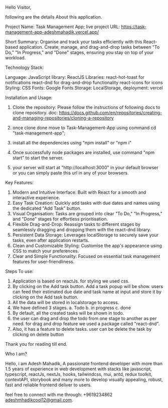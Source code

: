 
Hello Visitor,

following are the details About this application.

Project Name: Task Management App;
live project URL: https://task-management-app-adeshmahadik.vercel.app/

Short Summary: Organise and track your tasks efficiently with this React-based application. Create, manage, and drag-and-drop tasks between "To Do," "In Progress," and "Done" stages, ensuring you stay on top of your workload.

Technology Stack:

Language: JavaScript
library: ReactJS
Libraries:
react-hot-toast for notifications
react-dnd for drag-and-drop functionality
react-icons for icons
Styling: CSS
Fonts: Google Fonts
Storage: LocalStorage,
deployment: vercel

Installation and Usage:

1. Clone the repository:
Please follow the instructions of following docs to clone repository.
doc: https://docs.github.com/en/repositories/creating-and-managing-repositories/cloning-a-repository

2. once clone done move to Task-Management-App using command cd "task-management-app";
3. install all the dependencies using "npm install" or "npm i"
4. Once successfully node packages are installed, use command "npm start" to start the server.
5. your server will start at "http://localhost:3000" in your default browser or you can simply paste this url in any of your browsers.


Key Features:

1. Modern and Intuitive Interface: Built with React for a smooth and interactive experience.
2. Easy Task Creation: Quickly add tasks with due dates and names using the dedicated "Add Task" button.
3. Visual Organisation: Tasks are grouped into clear "To Do," "In Progress," and "Done" stages for effortless prioritisation.
4. Flexible Drag-and-Drop: Reassign tasks to different stages by seamlessly dragging and dropping them with the react-dnd library.
5. Persistent Data Storage: Leverages localStorage to securely save your tasks, even after application restarts.
6. Clean and Customizable Styling: Customise the app's appearance using CSS to match your preferences.
7. Clear and Simple Functionality: Focused on essential task management features for user-friendliness.


Steps To use:
1. Application is based on reactJs. for styling we used css.
2. By clicking on the Add task button. Add a task popup will be show. users can feed their estimated due date and task name at input and store it by clicking on the Add task button.
3. All the data will be stored in localstorage to access.
4. We have defined 3 stages. 
a. Todo
b. in progress
c. done
5. By default, all the created tasks will be shown in todo.
5. the user can drag and drop the todo from one stage to another as per need. for drag and drop feature we used a package called "react-dnd".
6. Also, it has a feature to delete tasks. user can be delete the task by clicking on delete button



Thank you for reading till end.

Who I am?

Hello, i am Adesh Mahadik, A passionate frontend developer with more than 1.5 years of experience in web development with stacks like javascript, typescript, reactJs, nextJs, hooks, tailwindcss, mui, antd, redux toolkit, contextAPI, storybook and many more to develop visually appealing, robust, fast and reliable frontend deliver to users.


feel free to connect with me through:
+9619234862
adeshmhadikcool12@gmail.com.


